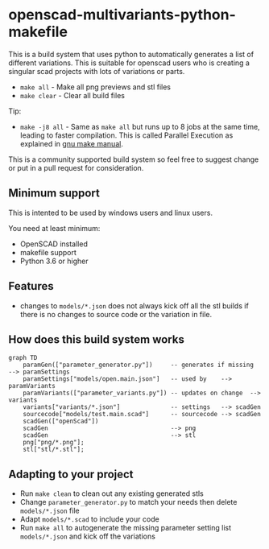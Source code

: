 # openscad-multivariants-python-makefile

This is a build system that uses python to automatically generates a list of
different variations. This is suitable for openscad users who is creating a
singular scad projects with lots of variations or parts.

* `make all` - Make all png previews and stl files
* `make clear` - Clear all build files

Tip:
* `make -j8 all` - Same as `make all` but runs up to 8 jobs at the same time, leading to faster compilation. This is called Parallel Execution as explained in [gnu make manual](https://www.gnu.org/software/make/manual/make.html#Parallel).

This is a community supported build system so feel free to suggest change or
put in a pull request for consideration.

## Minimum support

This is intented to be used by windows users and linux users.

You need at least minimum:
* OpenSCAD installed
* makefile support
* Python 3.6 or higher

## Features

* changes to `models/*.json` does not always kick off all the stl builds if there is no changes to source code or the variation in file.

## How does this build system works

```mermaid
graph TD
    paramGen(["parameter_generator.py"])     -- generates if missing  --> paramSettings
    paramSettings["models/open.main.json"]   -- used by    --> paramVariants
    paramVariants(["parameter_variants.py"]) -- updates on change  --> variants
    variants["variants/*.json"]              -- settings   --> scadGen
    sourcecode["models/test.main.scad"]      -- sourcecode --> scadGen
    scadGen(["openScad"])
    scadGen                                  --> png
    scadGen                                  --> stl
    png["png/*.png"];
    stl["stl/*.stl"];
```

## Adapting to your project
* Run `make clean` to clean out any existing generated stls
* Change `parameter_generator.py` to match your needs then delete `models/*.json` file
* Adapt `models/*.scad` to include your code
* Run `make all` to autogenerate the missing parameter setting list `models/*.json` and kick off the variations